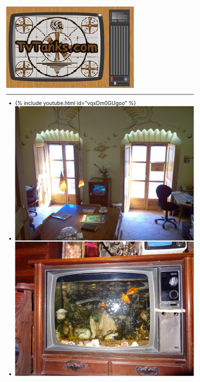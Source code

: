 <script src="md-gallery.js"></script>

![TvTanks.com Logo](/assets/images/tvtanktv.JPG)  

---

* {% include youtube.html id="vqxDm0GUgoo" %}  
* ![tank1](../assets/images/2008-1230-1214-001.jpg)
* ![tank](../assets/images/2014-0916-0751.jpg)
<script>
    md_gallery();
</script>

<!-- https://github.com/leepenney/markdown-gallery -->
